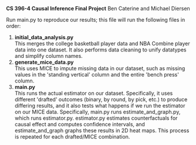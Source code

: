 **CS 396-4 Causal Inference Final Project**
Ben Caterine and Michael Diersen

Run main.py to reproduce our results; this file will run the following files in
order:
1. **initial_data_analysis.py**<br/>
    This merges the college basketball player data and NBA Combine player data
    into one dataset. It also performs data cleaning to unify datatypes and
    simplify column names.
2. **generate_mice_data.py**<br/>
    This uses MICE to impute missing data in our dataset, such as missing
    values in the 'standing vertical' column and the entire 'bench press'
    column.
3. **main.py**<br/>
    This runs the actual estimator on our dataset. Specifically, it uses
    different 'drafted' outcomes (binary, by round, by pick, etc.) to produce
    differing results, and it also tests what happens if we run the estimator
    on our MICE data.
    Specifically, main.py runs estimate_and_graph.py, which runs estimator.py.
    estimator.py estimates counterfactuals for causal effect and computes
    confidence intervals, and estimate_and_graph graphs these results in 2D
    heat maps. This process is repeated for each drafted/MICE combination.
